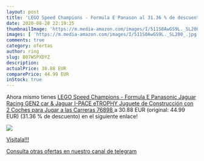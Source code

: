 ```yaml
---
layout: post
title: 'LEGO Speed Champions - Formula E Panason al 31.36 % de descuento'
date: 2020-08-28 22:19:25
thumbnailImage: 'https://m.media-amazon.com/images/I/511S0AwGS9L._SL200_.jpg'
images: [ 'https://m.media-amazon.com/images/I/511S0AwGS9L._SL200_.jpg' ]
comments: true
category: ofertas
author: ring
slug: B07W5PXDYZ
description:
actualPrice: 30.88 EUR
comparePrice: 44.99 EUR
inStock: true
---
```


Ahora mismo tienes [LEGO Speed Champions - Formula E Panasonic Jaguar Racing GEN2 car & Jaguar I-PACE eTROPHY  Juguete de Construcción con 2 Coches para Jugar a las Carreras  76898 ](https://www.amazon.com/dp/B07W5PXDYZ/?tag=redken08-20) a 30.88 EUR (original: 44.99 EUR) (31.36 %  de descuento) en el siguiente enlace!

[![](https://m.media-amazon.com/images/I/511S0AwGS9L._SL200_.jpg)](https://www.amazon.com/dp/B07W5PXDYZ/?tag=redken08-20)

[Visítala!!!](https://www.amazon.com/dp/B07W5PXDYZ/?tag=redken08-20)

[Consulta otras ofertas en nuestro canal de telegram](https://t.me/s/ofertas25)
